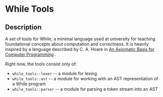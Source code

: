 # While Tools

## Description

A set of tools for While, a minimal language used at university for teaching
foundational concepts about computation and correctness. It is heavily inspired
by a language described by C. A. Hoare in
[An Axiomatic Basis for Computer Programming](https://dl.acm.org/doi/10.1145/363235.363259)
.

Right now, the tools consist only of:

- `while_tools::lexer` -- a module for lexing
- `while_tools::ast` -- a module for working with an AST representation of a
  While program
- `while_tools::parser` -- a module for parsing a token stream into an AST
